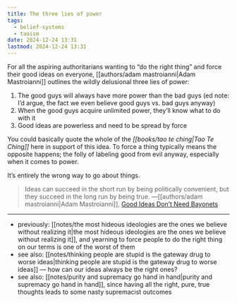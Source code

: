 ```yaml
---
title: The three lies of power
tags:
  - belief-systems
  - taoism
date: 2024-12-24 13:31
lastmod: 2024-12-24 13:31
---
```

For all the aspiring authoritarians wanting to “do the right thing” and force their good ideas on everyone, [[authors/adam mastroianni|Adam Mastroianni]] outlines the wildly delusional three lies of power: 

1. The good guys will always have more power than the bad guys (ed note: I’d argue, the fact we even believe good guys vs. bad guys anyway)
2. When the good guys acquire unlimited power, they’ll know what to do with it
3. Good ideas are powerless and need to be spread by force

You could basically quote the whole of the *[[books/tao te ching|Tao Te Ching]]* here in support of this idea. To force a thing typically means the opposite happens; the folly of labeling good from evil anyway, especially when it comes to power. 

It’s entirely the wrong way to go about things. 

> Ideas can succeed in the short run by being politically convenient, but they succeed in the long run by being true. —[[authors/adam mastroianni|Adam Mastroianni]], [Good Ideas Don’t Need Bayonets](https://www.experimental-history.com/p/good-ideas-dont-need-bayonets)

---
- previously: [[notes/the most hideous ideologies are the ones we believe without realizing it|the most hideous ideologies are the ones we believe without realizing it]], and yearning to force people to do the right thing on our terms is one of the worst of them
- see also: [[notes/thinking people are stupid is the gateway drug to worse ideas|thinking people are stupid is the gateway drug to worse ideas]] — how can our ideas always be the right ones?
- see also: [[notes/purity and supremacy go hand in hand|purity and supremacy go hand in hand]], since having all the right, pure, true thoughts leads to some nasty supremacist outcomes